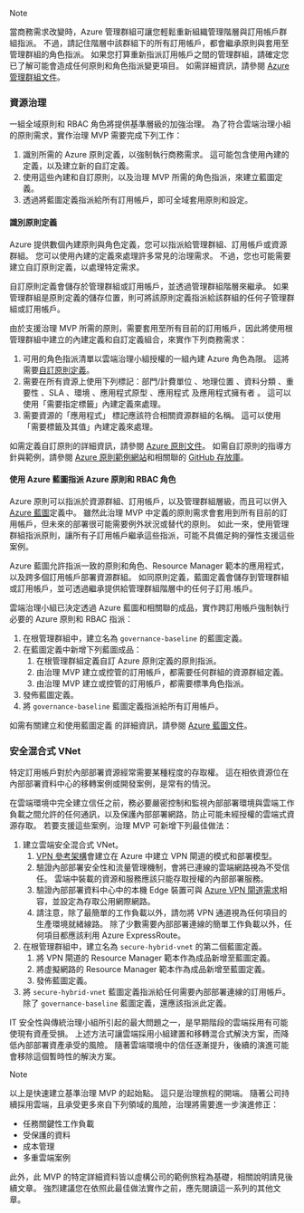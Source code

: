 <!-- TEMPLATE FILE - DO NOT ADD METADATA -->
<!-- markdownlint-disable MD002 MD041 -->
> [!NOTE]
>當商務需求改變時，Azure 管理群組可讓您輕鬆重新組織管理階層與訂用帳戶群組指派。 不過，請記住階層中該群組下的所有訂用帳戶，都會繼承原則與套用至管理群組的角色指派。 如果您打算重新指派訂用帳戶之間的管理群組，請確定您已了解可能會造成任何原則和角色指派變更項目。 如需詳細資訊，請參閱 [Azure 管理群組文件](https://docs.microsoft.com/azure/governance/management-groups)。

### <a name="governance-of-resources"></a>資源治理

一組全域原則和 RBAC 角色將提供基準層級的加強治理。 為了符合雲端治理小組的原則需求，實作治理 MVP 需要完成下列工作：

1. 識別所需的 Azure 原則定義，以強制執行商務需求。 這可能包含使用內建的定義，以及建立新的自訂定義。
2. 使用這些內建和自訂原則，以及治理 MVP 所需的角色指派，來建立藍圖定義。
3. 透過將藍圖定義指派給所有訂用帳戶，即可全域套用原則和設定。

#### <a name="identify-policy-definitions"></a>識別原則定義

Azure 提供數個內建原則與角色定義，您可以指派給管理群組、訂用帳戶或資源群組。 您可以使用內建的定義來處理許多常見的治理需求。 不過，您也可能需要建立自訂原則定義，以處理特定需求。

自訂原則定義會儲存於管理群組或訂用帳戶，並透過管理群組階層來繼承。 如果管理群組是原則定義的儲存位置，則可將該原則定義指派給該群組的任何子管理群組或訂用帳戶。

由於支援治理 MVP 所需的原則，需要套用至所有目前的訂用帳戶，因此將使用根管理群組中建立的內建定義和自訂定義組合，來實作下列商務需求：

1. 可用的角色指派清單以雲端治理小組授權的一組內建 Azure 角色為限。 這將需要[自訂原則定義](https://github.com/Azure/azure-policy/tree/master/samples/Authorization/allowed-role-definitions)。
2. 需要在所有資源上使用下列標記：部門/計費單位  、地理位置  、資料分類  、重要性  、SLA  、環境  、應用程式原型  、應用程式  及應用程式擁有者  。 這可以使用「需要指定標籤」內建定義來處理。
3. 需要資源的「應用程式」  標記應該符合相關資源群組的名稱。 這可以使用「需要標籤及其值」內建定義來處理。

如需定義自訂原則的詳細資訊，請參閱 [Azure 原則文件](https://docs.microsoft.com/azure/governance/policy/tutorials/create-custom-policy-definition)。 如需自訂原則的指導方針與範例，請參閱 [Azure 原則範例網站](https://docs.microsoft.com/azure/governance/policy/samples)和相關聯的 [GitHub 存放庫](https://github.com/Azure/azure-policy)。

#### <a name="assign-azure-policy-and-rbac-roles-using-azure-blueprints"></a>使用 Azure 藍圖指派 Azure 原則和 RBAC 角色

Azure 原則可以指派於資源群組、訂用帳戶，以及管理群組層級，而且可以併入 [Azure 藍圖](https://docs.microsoft.com/azure/governance/blueprints/overview)定義中。 雖然此治理 MVP 中定義的原則需求會套用到所有目前的訂用帳戶，但未來的部署很可能需要例外狀況或替代的原則。 如此一來，使用管理群組指派原則，讓所有子訂用帳戶繼承這些指派，可能不具備足夠的彈性支援這些案例。

Azure 藍圖允許指派一致的原則和角色、Resource Manager 範本的應用程式，以及跨多個訂用帳戶部署資源群組。 如同原則定義，藍圖定義會儲存到管理群組或訂用帳戶，並可透過繼承提供給管理群組階層中的任何子訂用.帳戶。

雲端治理小組已決定透過 Azure 藍圖和相關聯的成品，實作跨訂用帳戶強制執行必要的 Azure 原則和 RBAC 指派：

1. 在根管理群組中，建立名為 `governance-baseline` 的藍圖定義。
2. 在藍圖定義中新增下列藍圖成品：
    1. 在根管理群組定義自訂 Azure 原則定義的原則指派。
    2. 由治理 MVP 建立或控管的訂用帳戶，都需要任何群組的資源群組定義。
    3. 由治理 MVP 建立或控管的訂用帳戶，都需要標準角色指派。
3. 發佈藍圖定義。
4. 將 `governance-baseline` 藍圖定義指派給所有訂用帳戶。

如需有關建立和使用藍圖定義 的詳細資訊，請參閱 [Azure 藍圖文件](https://docs.microsoft.com/azure/governance/blueprints/overview)。

### <a name="secure-hybrid-vnet"></a>安全混合式 VNet

特定訂用帳戶對於內部部署資源經常需要某種程度的存取權。 這在相依資源位在內部部署資料中心的移轉案例或開發案例，是常有的情況。

在雲端環境中完全建立信任之前，務必要嚴密控制和監視內部部署環境與雲端工作負載之間允許的任何通訊，以及保護內部部署網路，防止可能未經授權的雲端式資源存取。 若要支援這些案例，治理 MVP 可新增下列最佳做法：

1. 建立雲端安全混合式 VNet。
    1. [VPN 參考架構](https://docs.microsoft.com/azure/architecture/reference-architectures/hybrid-networking/vpn)會建立在 Azure 中建立 VPN 閘道的模式和部署模型。
    2. 驗證內部部署安全性和流量管理機制，會將已連線的雲端網路視為不受信任。 雲端中裝載的資源和服務應該只能存取授權的內部部署服務。
    3. 驗證內部部署資料中心中的本機 Edge 裝置可與 [Azure VPN 閘道需求](https://docs.microsoft.com/azure/vpn-gateway/vpn-gateway-about-vpn-devices)相容，並設定為存取公用網際網路。
    4. 請注意，除了最簡單的工作負載以外，請勿將 VPN 通道視為任何項目的生產環境就緒線路。 除了少數需要內部部署連線的簡單工作負載以外，任何項目都應該利用 Azure ExpressRoute。
1. 在根管理群組中，建立名為 `secure-hybrid-vnet` 的第二個藍圖定義。
    1. 將 VPN 閘道的 Resource Manager 範本作為成品新增至藍圖定義。
    2. 將虛擬網路的 Resource Manager 範本作為成品新增至藍圖定義。
    3. 發佈藍圖定義。
1. 將 `secure-hybrid-vnet` 藍圖定義指派給任何需要內部部署連線的訂用帳戶。 除了 `governance-baseline` 藍圖定義，還應該指派此定義。

IT 安全性與傳統治理小組所引起的最大問題之一，是早期階段的雲端採用有可能使現有資產受損。 上述方法可讓雲端採用小組建置和移轉混合式解決方案，而降低內部部署資產承受的風險。 隨著雲端環境中的信任逐漸提升，後續的演進可能會移除這個暫時性的解決方案。

> [!NOTE]
> 以上是快速建立基準治理 MVP 的起始點。 這只是治理旅程的開端。 隨著公司持續採用雲端，且承受更多來自下列領域的風險，治理將需要進一步演進修正：
>
> - 任務關鍵性工作負載
> - 受保護的資料
> - 成本管理
> - 多重雲端案例
>
> 此外，此 MVP 的特定詳細資料皆以虛構公司的範例旅程為基礎，相關說明請見後續文章。 強烈建議您在依照此最佳做法實作之前，應先閱讀這一系列的其他文章。
